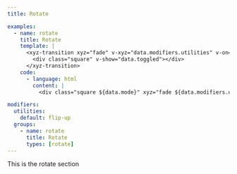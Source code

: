 ```yaml
---
title: Rotate

examples:
  - name: rotate
    title: Rotate
    template: |
      <xyz-transition xyz="fade" v-xyz="data.modifiers.utilities" v-on="data.listeners">
        <div class="square" v-show="data.toggled"></div>
      </xyz-transition>
    code:
      - language: html
        content: |
          <div class="square ${data.mode}" xyz="fade ${data.modifiers.utilities}"></div>

modifiers:
  utilities:
    default: flip-up
  groups:
    - name: rotate
      title: Rotate
      types: [rotate]
---
```


This is the rotate section
